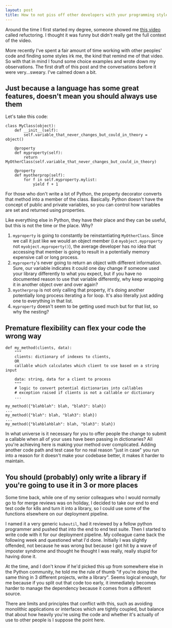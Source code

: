 ```yaml
---
layout: post
title: How to not piss off other developers with your programming style
---
```

Around the time I first started my degree, someone showed me [this video](https://www.youtube.com/watch?v=7RJmoCWx4cE) called refuctoring. I thought it was funny but didn't really get the full context of the video.

More recently I've spent a fair amount of time working with other peoples' code and finding some styles irk me, the kind that remind me of that video. So with that in mind I found some choice examples and wrote down my observations. The first draft of this post and the conversations before it were very...sweary. I've calmed down a bit.

## Just because a language has some great features, doesn't mean you should always use them
Let's take this code:
```
class MyClass(object):
    def __init__(self):
        self.variable_that_never_changes_but_could_in_theory = object()

    @property
    def myproperty(self):
        return MyOtherClass(self.variable_that_never_changes_but_could_in_theory)

    @property
    def myotherprop(self):
        for f in self.myproperty.mylist:
            yield f + 1
```

For those who don't write a lot of Python, the property decorator converts that method into a member of the class. Basically.
Python doesn't have the concept of public and private variables, so you can control how variables are set and returned using properties.

Like everything else in Python, they have their place and they can be useful, but this is not the time or the place. Why?

1. `myproperty` is going to constantly be reinstantiating `MyOtherClass`. Since we call it just like we would an object member (i.e `myobject.myproperty` not `myobject.myproperty()`), the average developer has no idea that accessing that member is going to result in a potentially memory expensive call or long process.
1. `myproperty`'s never going to return an object with different information. Sure, our variable indicates it could one day change if someone used your library differently to what you expect, but if you have no documented reason to use that variable differently, why keep wrapping it in another object over and over again?
1. `myotherprop` is not only calling that property, it's doing another potentially long process iterating a for loop. It's also literally just adding one to everything in that list.
1. `myproperty` doesn't seem to be getting used much but for that list, so why the nesting?

## Premature flexibility can flex your code the wrong way
```
def my_method(clients, data):
    """
    clients: dictionary of indexes to clients,
    OR
    callable which calculates which client to use based on a string input

    data: string, data for a client to process
    """
    # logic to convert potential dictionaries into callables
    # exception raised if clients is not a callable or dictionary
    ...

my_method({"blahblah": blah, "blah3": blah})
...
my_method({"blah": blah, "blah3": blah})
...
my_method({"blahblahblah": blah, "blah3": blah})
```

In what universe is it necessary for you to offer people the change to submit a callable when all of your uses have been passing in dictionaries? All you're achieving here is making your method over complicated. Adding another code path and test case for no real reason "just in case" you run into a reason for it doesn't make your codebase better, it makes it harder to maintain.

## You should (probably) only write a library if you're going to use it in 3 or more places
Some time back, while one of my senior colleagues who I would normally go to for merge reviews was on holiday, I decided to take our end to end test code for k8s and turn it into a library, so I could use some of the functions elsewhere on our deployment pipeline.

I named it a very generic `kubeutil`, had it reviewed by a fellow python programmer and pushed that into the end to end test suite. Then I started to write code with it for our deployment pipeline.
My colleague came back the following week and questioned what I'd done. Initially I was slightly offended, not because he was wrong but because I got hit by a wave of imposter syndrome and thought he thought I was really, really stupid for having done it.

At the time, and I don't know if he'd picked this up from somewhere else in the Python community, he told me the rule of thumb "if you're doing the same thing in 3 different projects, write a library". Seems logical enough, for me because if you split out that code too early, it immediately becomes harder to manage the dependency because it comes from a different source.

There are limits and principles that conflict with this, such as avoiding monolithic applications or interfaces which are tightly coupled, but balance that about how heavily you're using the code and whether it's actually of use to other people is I suppose the point here.

